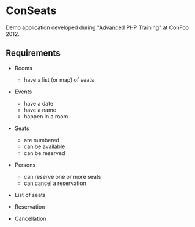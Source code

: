ConSeats
========

Demo application developed during "Advanced PHP Training" at ConFoo 2012.


Requirements
------------

* Rooms
  * have a list (or map) of seats

* Events
  * have a date
  * have a name
  * happen in a room

* Seats
  * are numbered
  * can be available
  * can be reserved

* Persons
  * can reserve one or more seats
  * can cancel a reservation

* List of seats
* Reservation
* Cancellation
